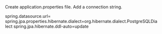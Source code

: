 Create application.properties file.
Add a connection string.

spring.datasource.url=
spring.jpa.properties.hibernate.dialect=org.hibernate.dialect.PostgreSQLDialect
spring.jpa.hibernate.ddl-auto=update